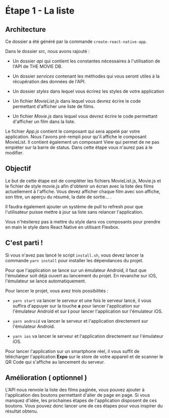 # Étape 1 - La liste

## Architecture

Ce dossier a été généré par la commande ```create-react-native-app```. 

Dans le dossier *src*, nous avons rajouté :

- Un dossier *api* qui contient les constantes nécessaires à l'utilisation de l'API de THE MOVIE DB.

- Un dossier *services* contenant les méthodes qui vous seront utiles à la récupération des données de l'API.

- Un dossier *styles* dans lequel vous écrirez les styles de votre application

- Un fichier *MovieList.js* dans lequel vous devrez écrire le code permettant d'afficher une liste de films.

- Un fichier *Movie.js* dans lequel vous devrez écrire le code permettant d'afficher un film dans la liste.

Le fichier *App.js* contient le composant qui sera appelé par votre application.
Nous l'avons pré-rempli pour qu'il affiche le composant MovieList. Il contient également un composant View qui permet de ne pas empiéter sur la barre de status.
Dans cette étape vous n'aurez pas à le modifier.

## Objectif

Le but de cette étape est de compléter les fichiers MovieList.js, Movie.js et le fichier de style movie.js afin d'obtenir un écran avec la liste des films actuellement à l'affiche. Vous devez afficher chaque film avec son affiche, son titre, un aperçu du résumé, la date de sortie... .

Il faudra également ajouter un système de pull to refresh pour que l'utilisateur puisse mettre à jour sa liste sans relancer l'application.

Vous n'hésiterez pas à mettre du style dans vos composants pour prendre en main le style dans React Native en utilisant Flexbox.

## C'est parti !

Si vous n'avez pas lancé le script ```install.sh```, vous devez lancer la commande ```yarn install``` pour installer les dépendances du projet.

Pour que l'application se lance sur un émulateur Android, il faut que l'émulateur soit déjà ouvert au lancement du projet. En revanche sur iOS, l'émulateur se lance automatiquement.

Pour lancer le projet, vous avez trois possibilités :

- ```yarn start``` va lancer le serveur et une fois le serveur lancé, il vous suffira d'appuyer sur la touche **a** pour lancer l'application sur l'émulateur Android et sur **i** pour lancer l'application sur l'émulateur iOS.

- ```yarn android``` va lancer le serveur et l'application directement sur l'émulateur Android.

- ```yarn ios``` va lancer le serveur et l'application directement sur l'émulateur iOS.

Pour lancer l'application sur un smartphone réel, il vous suffit de télécharger l'application **Expo** sur le store de votre appareil et de scanner le QR Code qui s'affiche au lancement du serveur.

## Amélioration ( optionnel )

L'API nous renvoie la liste des films paginée, vous pouvez ajouter à l'application des boutons permettant d'aller de page en page. Si vous manquez d'idée, les prochaines étapes de l'application disposent de ces boutons. Vous pouvez donc lancer une de ces étapes pour vous inspirer du résultat obtenu.
